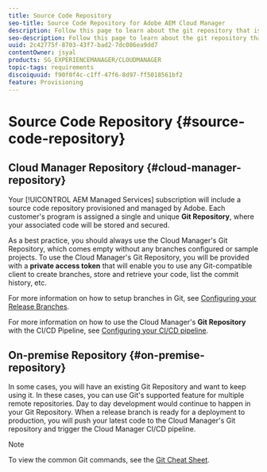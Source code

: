 ```yaml
---
title: Source Code Repository
seo-title: Source Code Repository for Adobe AEM Cloud Manager
description: Follow this page to learn about the git repository that is provisioned for each program you have in Cloud Manager.
seo-description: Follow this page to learn about the git repository that is provisioned for each program you have in Adobe AEM Cloud Manager.
uuid: 2c42775f-8703-43f7-bad2-7dc086ea9dd7
contentOwner: jsyal
products: SG_EXPERIENCEMANAGER/CLOUDMANAGER
topic-tags: requirements
discoiquuid: f90f0f4c-c1ff-47f6-8d97-ff5018561bf2
feature: Provisioning
---
```


# Source Code Repository {#source-code-repository}

## Cloud Manager Repository {#cloud-manager-repository}

Your [!UICONTROL AEM Managed Services] subscription will include a source code repository provisioned and managed by Adobe. Each customer's program is assigned a single and unique **Git Repository**, where your associated code will be stored and secured. 

As a best practice, you should always use the Cloud Manager's Git Repository, which comes empty without any branches configured or sample projects. To use the Cloud Manager's Git Repository, you will be provided with a **private access token** that will enable you to use any Git-compatible client to create branches, store and retrieve your code, list the commit history, etc.

For more information on how to setup branches in Git, see [Configuring your Release Branches](configure-your-release-branches.md).

For more information on how to use the Cloud Manager's **Git Repository** with the CI/CD Pipeline, see [Configuring your CI/CD pipeline](configuring-pipeline.md).

## On-premise Repository {#on-premise-repository}

In some cases, you will have an existing Git Repository and want to keep using it. In these cases, you can use Git's supported feature for multiple remote repositories. Day to day development would continue to happen in your Git Repository. When a release branch is ready for a deployment to production, you will push your latest code to the Cloud Manager's Git repository and trigger the Cloud Manager CI/CD pipeline.

>[!NOTE]
>
>To view the common Git commands, see the [Git Cheat Sheet](https://education.github.com/git-cheat-sheet-education.pdf).

